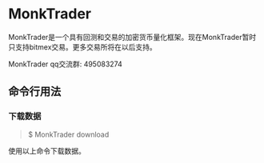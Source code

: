 # MonkTrader

MonkTrader是一个具有回测和交易的加密货币量化框架。现在MonkTrader暂时只支持bitmex交易。更多交易所将在以后支持。

MonkTrader qq交流群: 495083274

## 命令行用法

### 下载数据
> $ MonkTrader download

使用以上命令下载数据。
